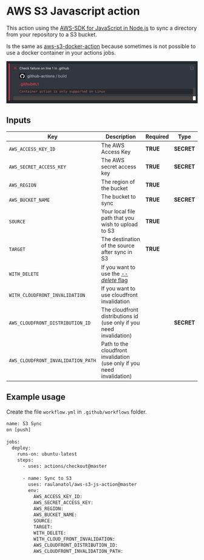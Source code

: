 # AWS S3 Javascript action

This action using the [AWS-SDK for JavaScript in Node.js](https://aws.amazon.com/sdk-for-node-js/) to sync a directory from your repository to a S3 bucket.

Is the same as [aws-s3-docker-action](https://github.com/raulanatol/aws-s3-docker-action) because sometimes is not possible to use a docker container in your actions jobs.

![Container action is only supported on Linux](docs/container-error.png)

## Inputs

| Key | Description | Required | Type |
| --- | ----------- | -------- | ---- |
| `AWS_ACCESS_KEY_ID` | The  AWS Access Key | **TRUE** | **SECRET** |
| `AWS_SECRET_ACCESS_KEY` | The AWS secret access key | **TRUE** | **SECRET** |
| `AWS_REGION` | The region of the bucket | **TRUE** | |
| `AWS_BUCKET_NAME` | The bucket to sync | **TRUE** | **SECRET** |
| `SOURCE` | Your local file path that you wish to upload to S3 | **TRUE** | |
| `TARGET` | The destination of the source after sync in S3 | **TRUE** | |
| `WITH_DELETE` | If you want to use the [*--delete* flag](https://docs.aws.amazon.com/cli/latest/reference/s3/sync.html#synopsis) | | | 
| `WITH_CLOUDFRONT_INVALIDATION` | If you want to use cloudfront invalidation | | |
| `AWS_CLOUDFRONT_DISTRIBUTION_ID` | The cloudfront distributions id (use only if you need invalidation) | | **SECRET** |  
| `AWS_CLOUDFRONT_INVALIDATION_PATH` | Path to the cloudfront invalidation (use only if you need invalidation) | | |  

## Example usage

Create the file `workflow.yml` in `.github/workflows` folder. 

```
name: S3 Sync
on [push]

jobs:
  deploy:
    runs-on: ubuntu-latest
    steps:
      - uses: actions/checkout@master

      - name: Sync to S3
        uses: raulanatol/aws-s3-js-action@master
        env:
          AWS_ACCESS_KEY_ID:
          AWS_SECRET_ACCESS_KEY:
          AWS_REGION: 
          AWS_BUCKET_NAME: 
          SOURCE: 
          TARGET: 
          WITH_DELETE: 
          WITH_CLOUD_FRONT_INVALIDATION: 
          AWS_CLOUDFRONT_DISTRIBUTION_ID: 
          AWS_CLOUDFRONT_INVALIDATION_PATH:
```
